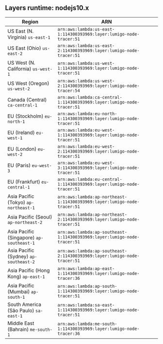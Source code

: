 Layers runtime: nodejs10.x
----
| Region | ARN |
| --- | --- |
|US East (N. Virginia)  `us-east-1`|`arn:aws:lambda:us-east-1:114300393969:layer:lumigo-node-tracer:51`|
|US East (Ohio)  `us-east-2`|`arn:aws:lambda:us-east-2:114300393969:layer:lumigo-node-tracer:51`|
|US West (N. California)  `us-west-1`|`arn:aws:lambda:us-west-1:114300393969:layer:lumigo-node-tracer:51`|
|US West (Oregon)  `us-west-2`|`arn:aws:lambda:us-west-2:114300393969:layer:lumigo-node-tracer:54`|
|Canada (Central)  `ca-central-1`|`arn:aws:lambda:ca-central-1:114300393969:layer:lumigo-node-tracer:51`|
|EU (Stockholm)  `eu-north-1`|`arn:aws:lambda:eu-north-1:114300393969:layer:lumigo-node-tracer:51`|
|EU (Ireland)  `eu-west-1`|`arn:aws:lambda:eu-west-1:114300393969:layer:lumigo-node-tracer:51`|
|EU (London)  `eu-west-2`|`arn:aws:lambda:eu-west-2:114300393969:layer:lumigo-node-tracer:51`|
|EU (Paris)  `eu-west-3`|`arn:aws:lambda:eu-west-3:114300393969:layer:lumigo-node-tracer:51`|
|EU (Frankfurt)  `eu-central-1`|`arn:aws:lambda:eu-central-1:114300393969:layer:lumigo-node-tracer:51`|
|Asia Pacific (Tokyo)  `ap-northeast-1`|`arn:aws:lambda:ap-northeast-1:114300393969:layer:lumigo-node-tracer:51`|
|Asia Pacific (Seoul)  `ap-northeast-2`|`arn:aws:lambda:ap-northeast-2:114300393969:layer:lumigo-node-tracer:51`|
|Asia Pacific (Singapore)  `ap-southeast-1`|`arn:aws:lambda:ap-southeast-1:114300393969:layer:lumigo-node-tracer:51`|
|Asia Pacific (Sydney)  `ap-southeast-2`|`arn:aws:lambda:ap-southeast-2:114300393969:layer:lumigo-node-tracer:51`|
|Asia Pacific (Hong Kong)  `ap-east-1`|`arn:aws:lambda:ap-east-1:114300393969:layer:lumigo-node-tracer:36`|
|Asia Pacific (Mumbai)  `ap-south-1`|`arn:aws:lambda:ap-south-1:114300393969:layer:lumigo-node-tracer:51`|
|South America (São Paulo)  `sa-east-1`|`arn:aws:lambda:sa-east-1:114300393969:layer:lumigo-node-tracer:51`|
|Middle East (Bahrain)  `me-south-1`|`arn:aws:lambda:me-south-1:114300393969:layer:lumigo-node-tracer:36`|
